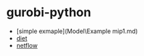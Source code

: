 # gurobi-python
* [simple exmaple](Model\Example mip1.md)
* [diet](Model\diet.md)
* [netflow](Model\netflow.md)
